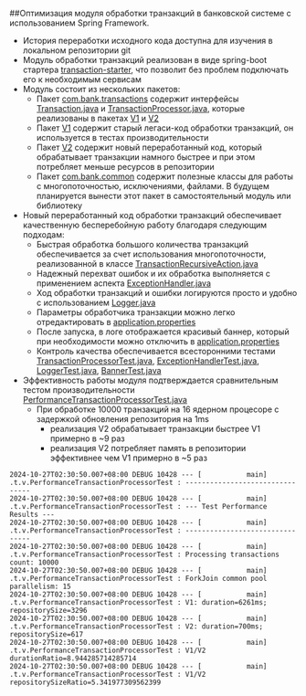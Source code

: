 ##Оптимизация модуля обработки транзакций в банковской системе с использованием Spring Framework.
* История переработки исходного кода доступна для изучения в локальном репозитории git 
* Модуль обработки транзакций реализован в виде spring-boot стартера [transaction-starter](pom.xml), что позволит без проблем подключать его к необходимым сервисам
* Модуль состоит из нескольких пакетов:
  * Пакет [com.bank.transactions](src/main/java/com/bank/transactions/package-info.java) содержит интерфейсы [Transaction.java](src/main/java/com/bank/transactions/Transaction.java) и [TransactionProcessor.java](src/main/java/com/bank/transactions/TransactionProcessor.java), которые реализованы в пакетах [V1](src/main/java/com/bank/transactions/v1/package-info.java) и [V2](src/main/java/com/bank/transactions/v2/package-info.java)
  * Пакет [V1](src/main/java/com/bank/transactions/v1/package-info.java) содержит старый легаси-код обработки транзакций, он используется в тестах производительности
  * Пакет [V2](src/main/java/com/bank/transactions/v2/package-info.java) содержит новый переработанный код, который обрабатывает транзакции намного быстрее и при этом потребляет меньше ресурсов в репозитории
  * Пакет [com.bank.common](src/main/java/com/bank/common/package-info.java) содержит полезные классы для работы с многопоточностью, исключениями, файлами. В будущем планируется вынести этот пакет в самостоятельный модуль или библиотеку 
* Новый переработанный код обработки транзакций обеспечивает качественную бесперебойную работу благодаря следующим подходам:
  * Быстрая обработка большого количества транзакций обеспечивается за счет использования многопоточности, реализованной в классе [TransactionRecursiveAction.java](src/main/java/com/bank/transactions/v2/TransactionRecursiveAction.java)
  * Надежный перехват ошибок и их обработка выполняется с применением аспекта [ExceptionHandler.java](src/main/java/com/bank/transactions/v2/ExceptionHandler.java)
  * Ход обработки транзакций и ошибки логируются просто и удобно с использованием [Logger.java](src/main/java/com/bank/transactions/v2/Logger.java)
  * Параметры обработчика транзакции можно легко отредактировать в [application.properties](src/main/resources/application.properties)
  * После запуска, в логе отображается красивый баннер, который при необходимости можно отключить в [application.properties](src/main/resources/application.properties)
  * Контроль качества обеспечивается всесторонними тестами [TransactionProcessorTest.java](src/test/java/com/bank/transactions/v2/TransactionProcessorTest.java), [ExceptionHandlerTest.java](src/test/java/com/bank/transactions/v2/ExceptionHandlerTest.java), [LoggerTest.java](src/test/java/com/bank/transactions/v2/LoggerTest.java), [BannerTest.java](src/test/java/com/bank/transactions/v2/BannerTest.java)
* Эффективность работы модуля подтверждается сравнительным тестом производительности [PerformanceTransactionProcessorTest.java](src/test/java/com/bank/transactions/v2/PerformanceTransactionProcessorTest.java)
  * При обработке 10000 транзакций на 16 ядерном процесоре с задержкой обновления репозитория на 1ms 
    * реализация V2 обрабатывает транзакции быстрее V1 примерно в ~9 раз
    * реализация V2 потребляет память в репозитории эффективнее чем V1 примерно в ~5 раз
~~~
2024-10-27T02:30:50.007+08:00 DEBUG 10428 --- [           main] .t.v.PerformanceTransactionProcessorTest : --------------------------------
2024-10-27T02:30:50.007+08:00 DEBUG 10428 --- [           main] .t.v.PerformanceTransactionProcessorTest : --- Test Performance Results ---
2024-10-27T02:30:50.007+08:00 DEBUG 10428 --- [           main] .t.v.PerformanceTransactionProcessorTest : --------------------------------
2024-10-27T02:30:50.007+08:00 DEBUG 10428 --- [           main] .t.v.PerformanceTransactionProcessorTest : Processing transactions count: 10000
2024-10-27T02:30:50.007+08:00 DEBUG 10428 --- [           main] .t.v.PerformanceTransactionProcessorTest : ForkJoin common pool parallelism: 15
2024-10-27T02:30:50.007+08:00 DEBUG 10428 --- [           main] .t.v.PerformanceTransactionProcessorTest : V1: duration=6261ms; repositorySize=3296
2024-10-27T02:30:50.007+08:00 DEBUG 10428 --- [           main] .t.v.PerformanceTransactionProcessorTest : V2: duration=700ms; repositorySize=617
2024-10-27T02:30:50.007+08:00 DEBUG 10428 --- [           main] .t.v.PerformanceTransactionProcessorTest : V1/V2 durationRatio=8.944285714285714
2024-10-27T02:30:50.007+08:00 DEBUG 10428 --- [           main] .t.v.PerformanceTransactionProcessorTest : V1/V2 repositorySizeRatio=5.341977309562399
~~~
